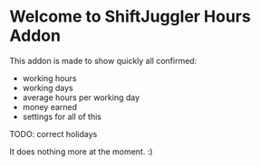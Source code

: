 # Welcome to ShiftJuggler Hours Addon  
  
This addon is made to show quickly all confirmed:  
- working hours  
- working days  
- average hours per working day  
- money earned
- settings for all of this

TODO: correct holidays
  
It does nothing more at the moment. :)  
  
